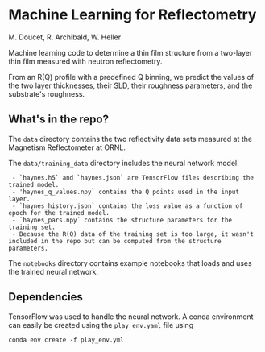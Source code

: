 # Machine Learning for Reflectometry
M. Doucet, R. Archibald, W. Heller

Machine learning code to determine a thin film structure from a 
two-layer thin film measured with neutron reflectometry.

From an R(Q) profile with a predefined Q binning, we predict the values
of the two layer thicknesses, their SLD, their roughness parameters, and
the substrate's roughness.

## What's in the repo?
The `data` directory contains the two reflectivity data sets measured at the Magnetism Reflectometer at ORNL.

The `data/training_data` directory includes the neural network model. 

     - `haynes.h5` and `haynes.json` are TensorFlow files describing the trained model.
     - 'haynes_q_values.npy` contains the Q points used in the input layer.
     - `haynes_history.json` contains the loss value as a function of epoch for the trained model.
     - `haynes_pars.npy` contains the structure parameters for the training set.
     - Because the R(Q) data of the training set is too large, it wasn't included in the repo but can be computed from the structure parameters.

The `notebooks` directory contains example notebooks that loads and
uses the trained neural network.

## Dependencies
TensorFlow was used to handle the neural network. A conda environment
can easily be created using the `play_env.yaml` file using

    conda env create -f play_env.yml
